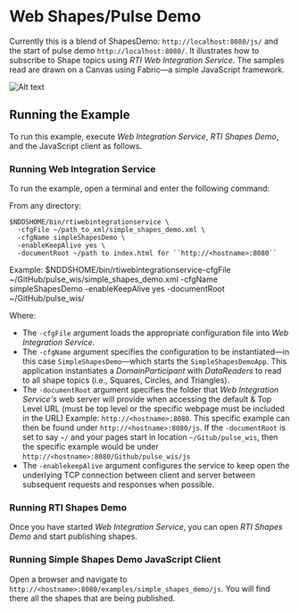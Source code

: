 # Web Shapes/Pulse Demo
Currently this is a blend of ShapesDemo: ``http://localhost:8080/js/`` and the start of pulse demo
``http://localhost:8080/``. It illustrates how to subscribe to Shape topics using _RTI Web
Integration Service_. The samples read are drawn on a Canvas using Fabric—a simple JavaScript framework.

![Alt text](../../../resources/img/rti_web_shapes_demo_screenshot.png "Web Shapes Demo Screenshot")

## Running the Example
To run this example, execute _Web Integration Service_, _RTI Shapes Demo_, and
the JavaScript client as follows.

### Running Web Integration Service
To run the example, open a terminal and enter the following command:

From any directory:
```
$NDDSHOME/bin/rtiwebintegrationservice \
  -cfgFile ~/path_to_xml/simple_shapes_demo.xml \
  -cfgName simpleShapesDemo \
  -enableKeepAlive yes \
  -documentRoot ~/path to index.html for ``http://<hostname>:8080``
```
Example:
$NDDSHOME/bin/rtiwebintegrationservice-cfgFile ~/GitHub/pulse_wis/simple_shapes_demo.xml -cfgName simpleShapesDemo  -enableKeepAlive yes -documentRoot ~/GitHub/pulse_wis/

Where:

* The ``-cfgFile`` argument loads the appropriate configuration file
into _Web Integration Service_.
* The ``-cfgName`` argument specifies the configuration to be instantiated—in
this case ```SimpleShapesDemo```—which starts the ``SimpleShapesDemoApp``.
This application instantiates a _DomainParticipant_ with _DataReaders_ to read
to all shape topics (i.e., Squares, Circles, and Triangles).
* The ``-documentRoot`` argument specifies the folder that _Web
Integration Service's_ web server will provide when accessing the 
default & Top Level URL (must be top level or the specific webpage must be
included in the URL)
Example: ``http://<hostname>:8080``. This specific example can then be found
under ``http://<hostname>:8080/js``. If the ``-documentRoot`` is set to say 
``~/`` and your pages start in location ``~/Gitub/pulse_wis``,  then the specific
example would be under ``http://<hostname>:8080/Github/pulse_wis/js``
* The ``-enablekeepAlive`` argument configures the service to keep open the
underlying TCP connection between client and server between subsequent requests
and responses when possible.

### Running RTI Shapes Demo
Once you have started _Web Integration Service_, you can open _RTI Shapes
Demo_ and start publishing shapes.

### Running Simple Shapes Demo JavaScript Client
Open a browser and navigate to
``http://<hostname>:8080/examples/simple_shapes_demo/js``. You will find
there all the shapes that are being published.
